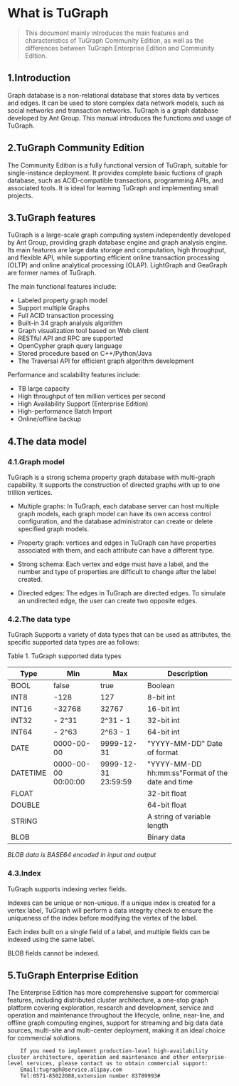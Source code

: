 # What is TuGraph

> This document mainly introduces the main features and characteristics of TuGraph Community Edition, as well as the differences between TuGraph Enterprise Edition and Community Edition.


## 1.Introduction

Graph database is a non-relational database that stores data by vertices and edges. It can be used to store complex data network models, such as social networks and transaction networks. TuGraph is a graph database developed by Ant Group. This manual introduces the functions and usage of TuGraph.

## 2.TuGraph Community Edition

The Community Edition is a fully functional version of TuGraph, suitable for single-instance deployment. It provides complete basic fuctions of graph database, such as ACID-compatible transactions, programming APIs, and associated tools. It is ideal for learning TuGraph and implementing small projects.

## 3.TuGraph features

TuGraph is a large-scale graph computing system independently developed by Ant Group, providing graph database engine and graph analysis engine. Its main features are large data storage and computation, high throughput, and flexible API, while supporting efficient online transaction processing (OLTP) and online analytical processing (OLAP). LightGraph and GeaGraph are former names of TuGraph.

The main functional features include:

- Labeled property graph model
- Support multiple Graphs
- Full ACID transaction processing
- Built-in 34 graph analysis algorithm
- Graph visualization tool based on Web client
- RESTful API and RPC are supported
- OpenCypher graph query language
- Stored procedure based on C++/Python/Java
- The Traversal API for efficient graph algorithm development

Performance and scalability features include:

- TB large capacity
- High throughput of ten million vertices per second
- High Availability Support (Enterprise Edition)
- High-performance Batch Import
- Online/offline backup

## 4.The data model

### 4.1.Graph model

TuGraph is a strong schema property graph database with multi-graph capability. It supports the construction of directed graphs with up to one trillion vertices.

- Multiple graphs: In TuGraph, each database server can host multiple graph models, each graph model can have its own access control configuration, and the database administrator can create or delete specified graph models.

- Property graph: vertices and edges in TuGraph can have properties associated with them, and each attribute can have a different type.

- Strong schema: Each vertex and edge must have a label, and the number and type of properties are difficult to change after the label created.

- Directed edges: The edges in TuGraph are directed edges. To simulate an undirected edge, the user can create two opposite edges.

### 4.2.The data type

TuGraph Supports a variety of data types that can be used as attributes, the specific supported data types are as follows:

<caption>Table 1. TuGraph supported data types</caption>

| **Type** | **Min**             | **Max**             | **Description**                                  |
|----------|---------------------|---------------------|--------------------------------------------------|
| BOOL     | false               | true                | Boolean                                          |
| INT8     | -128                | 127                 | 8-bit int                                        |
| INT16    | -32768              | 32767               | 16-bit int                                       |
| INT32    | - 2^31              | 2^31 - 1            | 32-bit int                                       |
| INT64    | - 2^63              | 2^63 - 1            | 64-bit int                                       |
| DATE     | 0000-00-00          | 9999-12-31          | "YYYY-MM-DD" Date of format                      |
| DATETIME | 0000-00-00 00:00:00 | 9999-12-31 23:59:59 | "YYYY-MM-DD hh:mm:ss"Format of the date and time |
| FLOAT    |                     |                     | 32-bit float                                     |
| DOUBLE   |                     |                     | 64-bit float                                     |
| STRING   |                     |                     | A string of variable length                      |
| BLOB     |                     |                     | Binary data                                      |

_BLOB data is BASE64 encoded in input and output_

### 4.3.Index

TuGraph supports indexing vertex fields.

Indexes can be unique or non-unique. If a unique index is created for a vertex label, TuGraph will perform a data integrity check to ensure the uniqueness of the index before modifying the vertex of the label.

Each index built on a single field of a label, and multiple fields can be indexed using the same label.

BLOB fields cannot be indexed.

## 5.TuGraph Enterprise Edition

The Enterprise Edition has more comprehensive support for commercial features, including distributed cluster architecture, a one-stop graph platform covering exploration, research and development, service and operation and maintenance throughout the lifecycle, online, near-line, and offline graph computing engines, support for streaming and big data data sources, multi-site and multi-center deployment, making it an ideal choice for commercial solutions.

```text
    If you need to implement production-level high-availability cluster architecture, operation and maintenance and other enterprise-level services, please contact us to obtain commercial support:
    Email:tugraph@service.alipay.com
    Tel:0571-85022088,extension number 83789993#
```
